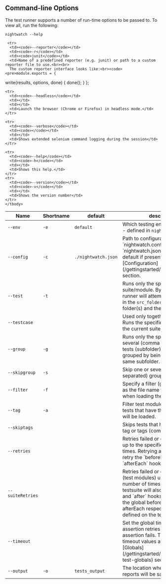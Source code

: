 ## Command-line Options

The test runner supports a number of run-time options to be passed to. To view all, run the following:

<pre><code class="language-bash">nightwatch --help</code></pre>

<div class="table-responsive">
  <table class="table table-bordered table-striped">
    <thead>
     <tr>
       <th style="width: 100px;">Name</th>
       <th style="width: 100px;">Shortname</th>
       <th style="width: 50px;">default</th>
       <th>description</th>
     </tr>
    </thead>
    <tbody>
    <tr>
     <td><code>--env</code></td>
     <td><code>-e</code></td>
     <td><code>default</code></td>
     <td>Which testing environment to use - defined in <code>nightwatch.json</code></td>
   </tr>
     <tr>
       <td><code>--config</code></td>
       <td><code>-c</code></td>
       <td><code>./nightwatch.json</code></td>
       <td>Path to configuration file; `nightwatch.conf.js` or `nightwatch.json` are read by default if present. Check the [Configuration](/gettingstarted/configuration/) section.</td>
     </tr>
     <tr>
      <td><code>--test</code></td>
      <td><code>-t</code></td>
      <td></td>
      <td>Runs only the specified test suite/module. By default the runner will attempt to run all tests in the <code>src_folders</code> settings folder(s) and their subfolders.</td>
    </tr>
    <tr>
      <td><code>--testcase</code></td>
      <td></td>
      <td></td>
      <td>Used only together with `--test`. Runs the specified testcase from the current suite/module.</td>
    </tr>
     <tr>
       <td><code>--group</code></td>
       <td><code>-g</code></td>
       <td></td>
       <td>Runs only the specified group or several (comma separated) of tests (subfolder). Tests are grouped by being placed in the same subfolder.</td>
     </tr>
     <tr>
       <td><code>--skipgroup</code></td>
       <td><code>-s</code></td>
       <td></td>
       <td>Skip one or several (comma separated) group of tests.</td>
     </tr>
     <tr>
       <td><code>--filter</code></td>
       <td><code>-f</code></td>
       <td></td>
       <td>Specify a filter (glob expression) as the file name format to use when loading the test files.</td>
     </tr>
     <tr>
       <td><code>--tag</code></td>
       <td><code>-a</code></td>
       <td></td>
       <td>Filter test modules by tags. Only tests that have the specified tags will be loaded.</td>
     </tr>
     <tr>
        <td><code>--skiptags</code></td>
        <td></td>
        <td></td>
        <td>Skips tests that have the specified tag or tags (comma separated).</td>
      </tr>
     <tr>
        <td><code>--retries</code></td>
        <td></td>
        <td></td>
        <td>Retries failed or errored testcases up to the specified number of times. Retrying a testcase will also retry the `beforeEach` and `afterEach` hooks, if any.</td>
      </tr>
      <tr>
       <td><code>--suiteRetries</code></td>
       <td></td>
       <td></td>
       <td>Retries failed or errored testsuites (test modules) up to the specified number of times. Retrying a testsuite will also retry the `before` and `after` hooks (in addition to the global beforeEach and afterEach respectively), if any are defined on the testsuite.</td>
     </tr>
   
   <tr>
     <td><code>--timeout</code></td>
     <td></td>
     <td></td>
     <td>Set the global timeout for assertion retries before an assertion fails. The various timeout values are defined in the [Globals](/gettingstarted/concepts/#using-test-globals) section.</td>
   </tr>
   
     <tr>
      <td><code>--reporter</code></td>
      <td><code>-r</code></td>
      <td><code>junit</code></td>
      <td>Name of a predefined reporter (e.g. junit) or path to a custom reporter file to use.<br><br>
      The custom reporter interface looks like:<br><code><pre>module.exports = {
write(results, options, done) {
  done();
}
};</pre></code></td>
   </tr>
     <tr>
      <td><code>--output</code></td>
      <td><code>-o</code></td>
      <td><code>tests_output</code></td>
      <td>The location where the JUnit XML reports will be saved.</td>
    </tr>
    
    <tr>
      <td><code>--headless</code></td>
      <td></td>
      <td></td>
      <td>Launch the browser (Chrome or Firefox) in headless mode.</td>
    </tr>
    
    <tr>
      <td><code>--verbose</code></td>
      <td><code></code></td>
      <td></td>
      <td>Shows extended selenium command logging during the session</td>
    </tr>
    
    <tr>
      <td><code>--help</code></td>
      <td><code>-h</code></td>
      <td></td>
      <td>Shows this help.</td>
    </tr>
    <tr>
      <td><code>--version</code></td>
      <td><code>-v</code></td>
      <td></td>
      <td>Shows the version number</td>
    </tr>
    </tbody>
  </table>
</div>
